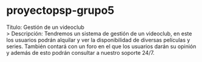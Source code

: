 # proyectopsp-grupo5
Título: Gestión de un videoclub<br>>
Descripción: Tendremos un sistema de gestión de un videoclub, en este los usuarios podrán alquilar y ver la 
disponibilidad de diversas películas y series. También contará con un foro en el que los usuarios darán su opinión
y además de esto podrán consultar a nuestro soporte 24/7.

